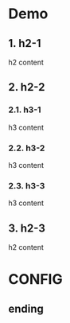 # Demo

## 1. h2-1

h2 content

## 2. h2-2

### 2.1. h3-1

h3 content

### 2.2. h3-2

h3 content

### 2.3. h3-3

h3 content

## 3. h2-3

h2 content





# CONFIG

## ending

